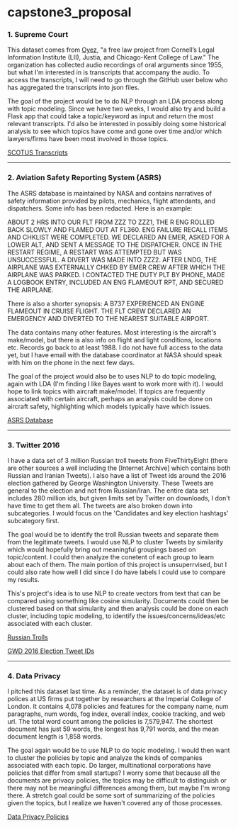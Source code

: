 # capstone3_proposal


### 1. Supreme Court

This dataset comes from [Oyez](https://www.oyez.org/), "a free law project from Cornell’s Legal Information Institute (LII), Justia, and Chicago-Kent College of Law." The organization has collected audio recordings of oral arguments since 1955, but what I'm interested in is transcripts that accompany the audio. To access the transcripts, I will need to go through the GitHub user below who has aggregated the transcripts into json files. 

The goal of the project would be to do NLP through an LDA process along with topic modeling. Since we have two weeks, I would also try and build a Flask app that could take a topic/keyword as input and return the most relevant transcripts. I'd also be interested in possibly doing some historical analysis to see which topics have come and gone over time and/or which lawyers/firms have been most involved in those topics.

[SCOTUS Transcripts](https://github.com/walkerdb/supreme_court_transcripts/)

---

### 2. Aviation Safety Reporting System (ASRS)

The ASRS database is maintained by NASA and contains narratives of safety information provided by pilots, mechanics, flight attendants, and dispatchers. Some info has been redacted. Here is an example:

ABOUT 2 HRS INTO OUR FLT FROM ZZZ TO ZZZ1, THE R ENG ROLLED BACK SLOWLY AND FLAMED OUT AT FL360. ENG FAILURE RECALL ITEMS AND CHKLIST WERE COMPLETED. WE DECLARED AN EMER, ASKED FOR A LOWER ALT, AND SENT A MESSAGE TO THE DISPATCHER. ONCE IN THE RESTART REGIME, A RESTART WAS ATTEMPTED BUT WAS UNSUCCESSFUL. A DIVERT WAS MADE INTO ZZZ2. AFTER LNDG, THE AIRPLANE WAS EXTERNALLY CHKED BY EMER CREW AFTER WHICH THE AIRPLANE WAS PARKED. I CONTACTED THE DUTY PLT BY PHONE, MADE A LOGBOOK ENTRY, INCLUDED AN ENG FLAMEOUT RPT, AND SECURED THE AIRPLANE.

There is also a shorter synopsis: A B737 EXPERIENCED AN ENGINE FLAMEOUT IN CRUISE FLIGHT. THE FLT CREW DECLARED AN EMERGENCY AND DIVERTED TO THE NEAREST SUITABLE AIRPORT.

The data contains many other features. Most interesting is the aircraft's make/model, but there is also info on flight and light conditions, locations etc. Records go back to at least 1988. I do not have full access to the data yet, but I have email with the database coordinator at NASA should speak with him on the phone in the next few days. 

The goal of the project would also be to uses NLP to do topic modeling, again with LDA (I'm finding I like Bayes want to work more with it). I would hope to link topics with aircraft make/model. If topics are frequently associated with certain aircraft, perhaps an analysis could be done on aircraft safety, highlighting which models typically have which issues. 

[ASRS Database](https://asrs.arc.nasa.gov/search/database.html)

---

### 3. Twitter 2016

I have a data set of 3 million Russian troll tweets from FiveThirtyEight (there are other sources a well including the [Internet Archive] which contains both Russian and Iranian Tweets). I also have a list of Tweet ids around the 2016 election gathered by George Washington University. These Tweets are general to the election and not from Russian/Iran. The entire data set includes 280 million ids, but given limits set by Twitter on downloads, I don't have time to get them all. The tweets are also broken down into subcategories. I would focus on the 'Candidates and key election hashtags' subcategory first. 

The goal would be to identify the troll Russian tweets and separate them from the legitimate tweets. I would use NLP to cluster Tweets by similarity which would hopefully bring out meaningful groupings based on topic/content. I could then analyze the conetent of each group to learn about each of them. The main portion of this project is unsuperrvised, but I could also rate how well I did since I do have labels I could use to compare my results. 

This's project's idea is to use NLP to create vectors from text that can be compared using something like cosine simularity. Documents could then be clustered based on that simularity and then analysis could be done on each cluster, including topic modeling, to identify the issues/concerns/ideas/etc associated with each cluster. 

[Russian Trolls](https://github.com/fivethirtyeight/russian-troll-tweets/)

[GWD 2016 Election Tweet IDs](https://dataverse.harvard.edu/dataset.xhtml?persistentId=doi:10.7910/DVN/PDI7IN)

---

### 4. Data Privacy

I pitched this dataset last time. As a reminder, the dataset is of data privacy polices at US firms put together by researchers at the Imperial College of London.  It contains 4,078 policies and features for the company name, num paragraphs, num words, fog index, overall index, cookie tracking, and web url. The total word count among the policies is 7,579,947. The shortest document has just 59 words, the longest has 9,791 words, and the mean document length is 1,858 words.  

The goal again would be to use NLP to do topic modeling. I would then want to cluster the policies by topic and analyze the kinds of companies associated with each topic. Do larger, multinational corporations have policies that differ from small startups? I worry some that because all the documents are privacy policies, the topics may be difficult to distinguish or there may not be meaningful differences among them, but maybe I'm wrong there. A stretch goal could be some sort of summarizing of the policies given the topics, but I realize we haven't covered any of those processes.   

[Data Privacy Policies](https://github.com/ansgarw/privacy)

